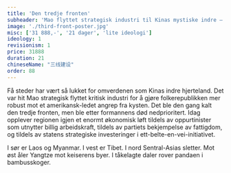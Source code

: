 ```yaml
---
title: 'Den tredje fronten'
subheader: 'Mao flyttet strategisk industri til Kinas mystiske indre – den fortryllende regionen oppavlet flere revolusjonære helter og opplever et nytt løft idag'
image: './third-front-poster.jpg'
misc: ['31 888,-', '21 dager', 'lite ideologi']
ideology: 1
revisionism: 1
price: 31888
duration: 21
chineseName: "三线建设"
order: 88
---
```


Få steder har vært så lukket for omverdenen som Kinas indre hjerteland. Det var hit Mao strategisk flyttet kritisk industri for å gjøre folkerepublikken mer robust mot et amerikansk-ledet angrep fra kysten. Det ble den gang kalt den tredje fronten, men ble etter formannens død nedprioritert. Idag opplever regionen igjen et enormt økonomisk løft tildels av oppurtinister som utnytter billig arbeidskraft, tildels av partiets bekjempelse av fattigdom, og tildels av statens strategiske investeringer i ett-belte-en-vei-initiativet.

I sør er Laos og Myanmar. I vest er Tibet. I nord Sentral-Asias sletter. Mot øst åler Yangtze mot keiserens byer. I tåkelagte daler rover pandaen i bambusskoger.

